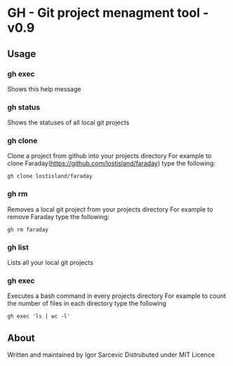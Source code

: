 # GH - Git project menagment tool - v0.9

## Usage

### gh exec
  Shows this help message

### gh status
  Shows the statuses of all local git projects

### gh clone
  Clone a project from github into your projects directory
  For example to clone Faraday(https://github.com/lostisland/faraday)
  type the following:

    gh clone lostisland/faraday

### gh rm
  Removes a local git project from your projects directory
  For example to remove Faraday type the following:

    gh rm faraday

### gh list
  Lists all your local git projects

### gh exec
  Executes a bash command in every projects directory
  For example to count the number of files in each directory
  type the following

    gh exec 'ls | wc -l'

## About

Written and maintained by Igor Sarcevic
Distrubuted under MIT Licence
